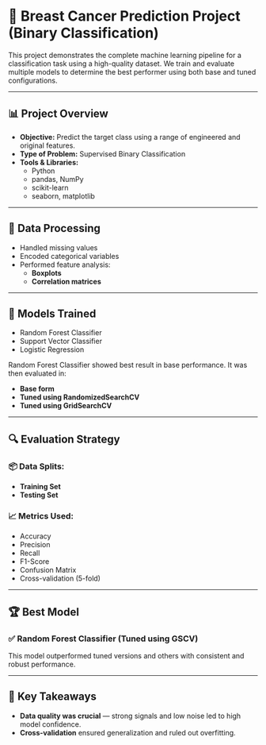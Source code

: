 # 🧠 Breast Cancer Prediction Project (Binary Classification)

This project demonstrates the complete machine learning pipeline for a classification task using a high-quality dataset. We train and evaluate multiple models to determine the best performer using both base and tuned configurations.

---

## 📊 Project Overview

- **Objective:** Predict the target class using a range of engineered and original features.
- **Type of Problem:** Supervised Binary Classification
- **Tools & Libraries:**
  - Python
  - pandas, NumPy
  - scikit-learn
  - seaborn, matplotlib

---

## 🧹 Data Processing

- Handled missing values
- Encoded categorical variables
- Performed feature analysis:
  - **Boxplots**
  - **Correlation matrices**

---

## 🧠 Models Trained

- Random Forest Classifier
- Support Vector Classifier
- Logistic Regression

Random Forest Classifier showed best result in base performance. It was then evaluated in:
- **Base form**
- **Tuned using RandomizedSearchCV**
- **Tuned using GridSearchCV**

---

## 🔍 Evaluation Strategy

### 📦 Data Splits:
- **Training Set**
- **Testing Set**  

### 📈 Metrics Used:
- Accuracy
- Precision
- Recall
- F1-Score
- Confusion Matrix
- Cross-validation (5-fold)

---

## 🏆 Best Model

### ✅ **Random Forest Classifier (Tuned using GSCV)**

This model outperformed tuned versions and others with consistent and robust performance.

---

## 📌 Key Takeaways

- **Data quality was crucial** — strong signals and low noise led to high model confidence.
- **Cross-validation** ensured generalization and ruled out overfitting.
